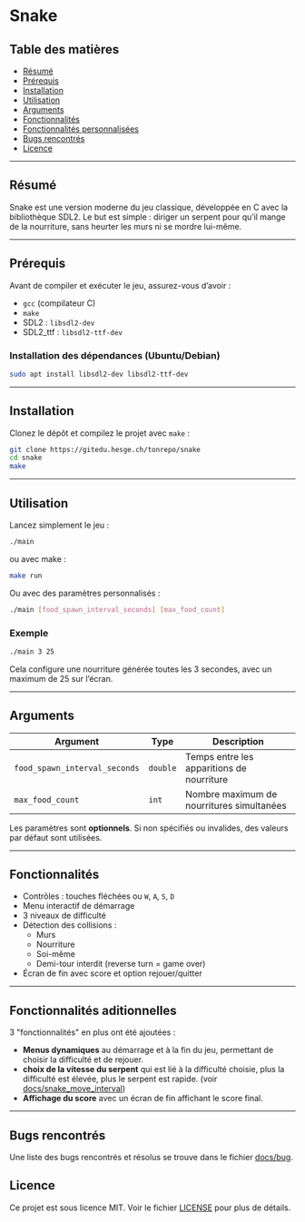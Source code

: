 # Snake

## Table des matières

- [Résumé](#résumé)
- [Prérequis](#prérequis)
- [Installation](#installation)
- [Utilisation](#utilisation)
- [Arguments](#arguments)
- [Fonctionnalités](#fonctionnalités)
- [Fonctionnalités personnalisées](#fonctionnalités-personnalisées)
- [Bugs rencontrés](#bugs-rencontrés)
- [Licence](#licence)

---

## Résumé

Snake est une version moderne du jeu classique, développée en C avec la bibliothèque SDL2. Le but est simple : diriger un serpent pour qu’il mange de la nourriture, sans heurter les murs ni se mordre lui-même.

---

## Prérequis

Avant de compiler et exécuter le jeu, assurez-vous d’avoir :

- `gcc` (compilateur C)
- `make`
- SDL2 : `libsdl2-dev`
- SDL2_ttf : `libsdl2-ttf-dev`

### Installation des dépendances (Ubuntu/Debian)

```sh
sudo apt install libsdl2-dev libsdl2-ttf-dev
```

---

## Installation

Clonez le dépôt et compilez le projet avec `make` :

```sh
git clone https://gitedu.hesge.ch/tonrepo/snake
cd snake
make
```

---

## Utilisation

Lancez simplement le jeu :

```sh
./main
```

ou avec make :

```sh
make run
```

Ou avec des paramètres personnalisés :

```sh
./main [food_spawn_interval_seconds] [max_food_count]
```

### Exemple

```sh
./main 3 25
```

Cela configure une nourriture générée toutes les 3 secondes, avec un maximum de 25 sur l’écran.

---

## Arguments

| Argument                      | Type     | Description                               |
| ----------------------------- | -------- | ----------------------------------------- |
| `food_spawn_interval_seconds` | `double` | Temps entre les apparitions de nourriture |
| `max_food_count`              | `int`    | Nombre maximum de nourritures simultanées |

Les paramètres sont **optionnels**. Si non spécifiés ou invalides, des valeurs par défaut sont utilisées.

---

## Fonctionnalités

- Contrôles : touches fléchées ou `W`, `A`, `S`, `D`
- Menu interactif de démarrage
- 3 niveaux de difficulté
- Détection des collisions :
  - Murs
  - Nourriture
  - Soi-même
  - Demi-tour interdit (reverse turn = game over)
- Écran de fin avec score et option rejouer/quitter

---

## Fonctionnalités aditionnelles

3 "fonctionnalités" en plus ont été ajoutées :

- **Menus dynamiques** au démarrage et à la fin du jeu, permettant de choisir la difficulté et de rejouer.
- **choix de la vitesse du serpent** qui est lié à la difficulté choisie, plus la difficulté est élevée, plus le serpent est rapide. (voir [docs/snake_move_interval](docs/snake_move_interval))
- **Affichage du score** avec un écran de fin affichant le score final.

---

## Bugs rencontrés

Une liste des bugs rencontrés et résolus se trouve dans le fichier [docs/bug](docs/bug).

## Licence

Ce projet est sous licence MIT. Voir le fichier [LICENSE](LICENSE) pour plus de détails.
